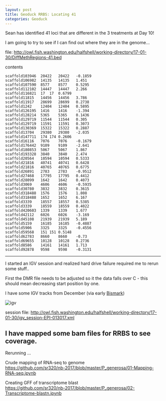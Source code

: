 ```yaml
---
layout: post
title: Geoduck RRBS: Locating 41
categories: Geoduck
---
```


Sean has identified 41 loci that are different in the 3 treatments at Day 10!

I am going to try to see if I can find out where they are in the genome...

file: http://owl.fish.washington.edu/halfshell/working-directory/17-01-30/DiffMethRegions-41.bed

contents    
```
scaffold103946	20422	20422	-0.1859
scaffold106982	14135	14135	1.451
scaffold107590	8577	8577	0.5295
scaffold112102	14447	14447	2.266
scaffold116821	17	17	0.6799
scaffold11815	14456	14456	3.786
scaffold11917	28699	28699	0.2738
scaffold1242	12404	12404	0.5895
scaffold126195	1416	1416	-1.394
scaffold128214	5365	5365	0.1436
scaffold129719	11544	11544	0.305
scaffold129719	11591	11591	0.3073
scaffold130369	15322	15322	0.2887
scaffold13704	29380	29380	-2.035
scaffold147711	174	174	0.2606
scaffold16116	7076	7076	-0.1679
scaffold176442	9109	9109	-2.641
scaffold180853	5067	5067	1.867
scaffold193328	3840	3840	2.474
scaffold20564	10594	10594	0.5333
scaffold21816	40741	40741	0.6428
scaffold21816	40765	40765	0.6775
scaffold26891	2783	2783	-0.9512
scaffold27468	17795	17795	0.4412
scaffold28099	1642	1642	0.4073
scaffold3069	4606	4606	-0.5935
scaffold30780	3832	3832	0.3615
scaffold318488	1576	1576	1.808
scaffold318488	1652	1652	6.167
scaffold3339	18557	18557	0.5385
scaffold3339	18559	18559	0.4022
scaffold420603	1339	1339	1.677
scaffold42112	6026	6026	-3.169
scaffold45108	21939	21939	5.189
scaffold5159	16185	16185	-0.4887
scaffold5906	3325	3325	-0.4556
scaffold59568	151	151	0.5148
scaffold62783	8660	8660	-0.73
scaffold69655	10128	10128	0.2736
scaffold8586	14161	14161	1.713
scaffold92878	9598	9598	-0.3131
```

---

I started an IGV session and realized hard drive failure required me to rerun some stuff..


First the DMR file needs to be adjusted so it the data falls over C - this should mean decreasing start position by one.

I have some IGV tracks from December (via early [Bismark](https://github.com/sr320/nb-2017/blob/master/P_generosa/03-Bismark-SAM-IGV.ipynb))

![igv](http://eagle.fish.washington.edu/cnidarian/skitch/IGV_-_Session__http___owl_fish_washington_edu_halfshell_igv_session-EPI-010217_xml_1E4004A0.png)

session file: http://owl.fish.washington.edu/halfshell/working-directory/17-01-30/igv_session-EPI-013017.xml

I have mapped some bam files for RRBS to see coverage.
---

Rerunning ... 

Crude mapping of RNA-seq to genome     
https://github.com/sr320/nb-2017/blob/master/P_generosa/01-Mapping-RNA-seq.ipynb

Creating GFF of transcriptome blast    
https://github.com/sr320/nb-2017/blob/master/P_generosa/02-Transcriptome-blastn.ipynb



